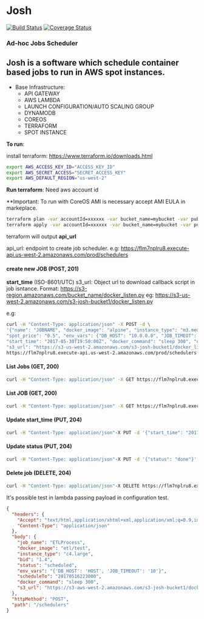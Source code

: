 # Josh
[![Build Status](https://travis-ci.org/andrleite/josh.svg?branch=master)](https://travis-ci.org/andrleite/josh)
[![Coverage Status](https://coveralls.io/repos/github/andrleite/josh/badge.svg?branch=master)](https://coveralls.io/github/andrleite/josh?branch=master)

### Ad-hoc Jobs Scheduler
Josh is a software which schedule container based jobs to run in AWS spot instances.
---
* Base Infrastructure:
    * API GATEWAY
    * AWS LAMBDA
    * LAUNCH CONFIGURATION/AUTO SCALING GROUP
    * DYNAMODB
    * COREOS
    * TERRAFORM
    * SPOT INSTANCE
    
**To run**:

install terraform:
https://www.terraform.io/downloads.html

```bash
export AWS_ACCESS_KEY_ID="ACCESS_KEY_ID"
export AWS_SECRET_ACCESS="SECRET_ACCESS_KEY"
export AWS_DEFAULT_REGION="us-west-2"
```

**Run terraform**:
Need aws account id

**Important: To run with CoreOS AMI is necessary accept AMI EULA in markeplace.

```bash
terraform plan -var accountId=xxxxxx -var bucket_name=mybucket -var public_key_file=keypair.pub
terraform apply -var accountId=xxxxxx -var bucket_name=mybucket -var public_key_file=keypair.pub
```
terraform will output **api_url**

api_url: endpoint to create job scheduler. 
e.g: https://flm7nplru8.execute-api.us-west-2.amazonaws.com/prod/schedulers

#### create new JOB (POST, 201)

**start_time** (ISO-8601/UTC)
s3_url: Object url to download callback script in job isntance. Format: https://s3-region.amazonaws.com/bucket_name/docker_listen.py
eg: https://s3-us-west-2.amazonaws.com/s3-josh-bucket1/docker_listen.py

e.g: 
```bash
curl -H "Content-Type: application/json" -X POST -d \
'{"name": "JOBNAME", "docker_image": "alpine", "instance_type": "m3.medium", \
"spot_price": "0.5", "env_vars": {"DB_HOST": "10.0.0.0", "JOB_TIMEOT": "10"}, \
"start_time": "2017-05-30T19:50:00Z", "docker_command": "sleep 300", "callback_url": \ "https://flm7nplru8.execute-api.us-west-2.amazonaws.com/prod/schedulers", \
"s3_url": "https://s3-us-west-2.amazonaws.com/s3-josh-bucket1/docker_listen.py"}'
https://flm7nplru8.execute-api.us-west-2.amazonaws.com/prod/schedulers
```
#### List Jobs (GET, 200)
```bash
curl -H "Content-Type: application/json" -X GET https://flm7nplru8.execute-api.us-west-2.amazonaws.com/prod/schedulers
```

#### List JOB (GET, 200)
```bash
curl -H "Content-Type: application/json" -X GET https://flm7nplru8.execute-api.us-west-2.amazonaws.com/prod/schedulers/99eda6ba-441f-11e7-a73a-b8e85638171c
```
#### Update start_time (PUT, 204)
```bash
curl -H "Content-Type: application/json"-X PUT -d '{"start_time": "2017-05-30T20:50:00Z"}' https://flm7nplru8.execute-api.us-west-2.amazonaws.com/prod/schedulers/99eda6ba-441f-11e7-a73a-b8e85638171c
```
#### Update status (PUT, 204)
```bash
curl -H "Content-Type: application/json"-X PUT -d '{"status": "done"}' https://flm7nplru8.execute-api.us-west-2.amazonaws.com/prod/schedulers/99eda6ba-441f-11e7-a73a-b8e85638171c
```
#### Delete job (DELETE, 204)
```bash
curl -H "Content-Type: application/json"-X DELETE https://flm7nplru8.execute-api.us-west-2.amazonaws.com/prod/schedulers/99eda6ba-441f-11e7-a73a-b8e85638171c
```

It's possible test in lambda passing payload in configuration test.
```json
{
  "headers": {
    "Accept": "text/html,application/xhtml+xml,application/xml;q=0.9,image/webp,*/*;q=0.8",
    "Content-Type": "application/json"
  },
  "body": {
    "job_name": "ETLProcess",
    "docker_image": "etl/test",
    "instance_type": "c4.large",
    "bid": "1.4",
    "status": "scheduled",
    "env_vars": "{'DB_HOST': 'HOST', 'JOB_TIMEOUT': '10'}",
    "scheduleTo": "20170516223000",
    "docker_command": "sleep 300",
    "s3_url": "https://s3-aws-west-2.amazonaws.com/s3-josh-bucket1/docker_listen.py"
  },
  "httpMethod": "POST",
  "path": "/schedulers"
}
```